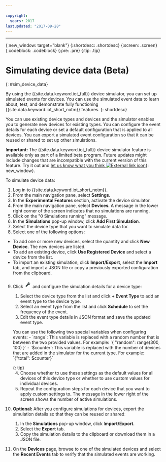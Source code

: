 ```yaml
---

copyright:
  years: 2017
lastupdated: "2017-09-28"
---
```


---

{:new_window: target="blank"}
{:shortdesc: .shortdesc}
{:screen: .screen}
{:codeblock: .codeblock}
{:pre: .pre}
{:tip: .tip}


# Simulating device data (Beta)
{: #sim_device_data}

By using the {{site.data.keyword.iot_full}} device simulator, you can set up simulated events for devices. You can use the simulated event data to learn about, test, and demonstrate fully functioning {{site.data.keyword.iot_short_notm}} features.
{: shortdesc}

You can use existing device types and devices and the simulator enables you to generate new devices for existing types. You can configure the event details for each device or set a default configuration that is applied to all devices. You can export a simulated event configuration so that it can be reused or shared to set up other simulations.

**Important:** The {{site.data.keyword.iot_full}} device simulator feature is available only as part of a limited beta program. Future updates might include changes that are incompatible with the current version of this feature. Try it out and [let us know what you think ![External link icon](../../../icons/launch-glyph.svg "External link icon")](https://developer.ibm.com/answers/smart-spaces/17/internet-of-things.html){: new_window}.

To simulate device data: 

1. Log in to {{site.data.keyword.iot_short_notm}}.
2. From the main navigation pane, select **Settings**.
3. In the **Experimental Features** section, activate the device simulator.
4. From the main navigation pane, select **Devices**. A message in the lower right corner of the screen indicates that no simulations are running.
5. Click on the "0 Simulations running" message.
6. In the **Simulations** pop-up window, click **Add First Simulation**.
7. Select the device type that you want to simulate data for.
8. Select one of the following options:
  - To add one or more new devices, select the quantity and click **New Device**. The new devices are listed.
  - To add an existing device, click **Use Registered Device** and select a device from the list.
  - To import an existing simulation, click **Import/Export**, select the **Import** tab, and import a JSON file or copy a previously exported configuration from the clipboard.
9. Click ![Settings icon](images/settings_icon.png) and configure the simulation details for a device type:
   1. Select the device type from the list and click **+ Event Type** to add an event type to the device type.
   2. Select an event type from the list and click **Schedule** to set the frequency of the event.
   3. Edit the event type details in JSON format and save the updated event type.
   
   <p> You can use the following two special variables when configuring events:  
        - `range`:  This variable is replaced with a random number that is between the two provided values. For example: `{ "random": range(300, 100) }`  
        - `$counter`: This variable is replaced with the number of devices that are added in the simulator for the current type. For example: `{"total": $counter}`</p>
   {: tip}
   
   4. Choose whether to use these settings as the default values for all devices of this device type or whether to use custom values for individual devices. 
   5. Repeat the configuration steps for each device that you want to apply custom settings to. The message in the lower right of the screen shows the number of active simulations.
10. **Optional:** After you configure simulations for devices, export the simulation details so that they can be reused or shared:
    1. In the **Simulations** pop-up window, click **Import/Export**.
    2. Select the **Export** tab.
    3. Copy the simulation details to the clipboard or download them in a JSON file.
11. On the **Devices** page, browse to one of the simulated devices and select the **Recent Events** tab to verify that the simulated events are working.
